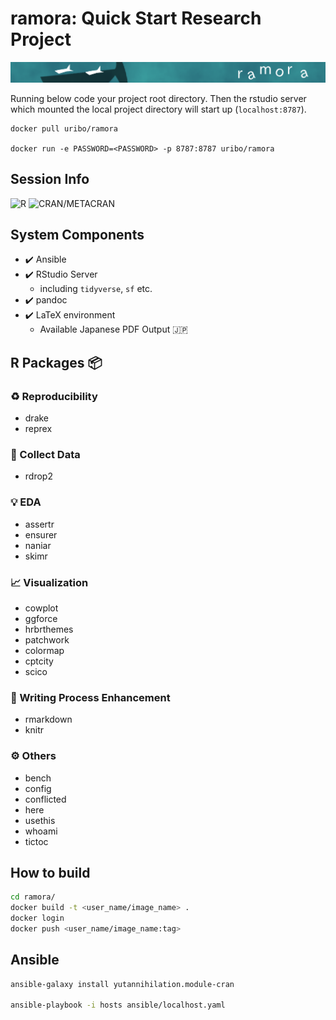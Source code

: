 ramora: Quick Start Research Project
================

![](inst/header_logo.png)

Running below code your project root directory. Then the rstudio server
which mounted the local project directory will start up
(`localhost:8787`).

``` bash
docker pull uribo/ramora
```

`docker run -e PASSWORD=<PASSWORD> -p 8787:8787 uribo/ramora`

## Session Info

![R](https://img.shields.io/badge/R-4.0.3-brightgreen)
![CRAN/METACRAN](https://img.shields.io/cran/v/renv)

## System Components

-   ✔️ Ansible
-   ✔️ RStudio Server
    -   including `tidyverse`, `sf` etc.
-   ✔️ pandoc
-   ✔️ LaTeX environment
    -   Available Japanese PDF Output 🇯🇵

## R Packages 📦

### ♻️ Reproducibility

-   drake
-   reprex

### 💾 Collect Data

-   rdrop2

### 💡 EDA

-   assertr
-   ensurer
-   naniar
-   skimr

### 📈 Visualization

-   cowplot
-   ggforce
-   hrbrthemes
-   patchwork
-   colormap
-   cptcity
-   scico

### 📝 Writing Process Enhancement

-   rmarkdown
-   knitr

### ⚙️ Others

-   bench
-   config
-   conflicted
-   here
-   usethis
-   whoami
-   tictoc

## How to build

``` bash
cd ramora/
docker build -t <user_name/image_name> .
docker login
docker push <user_name/image_name:tag>
```

## Ansible

``` bash
ansible-galaxy install yutannihilation.module-cran

ansible-playbook -i hosts ansible/localhost.yaml
```
